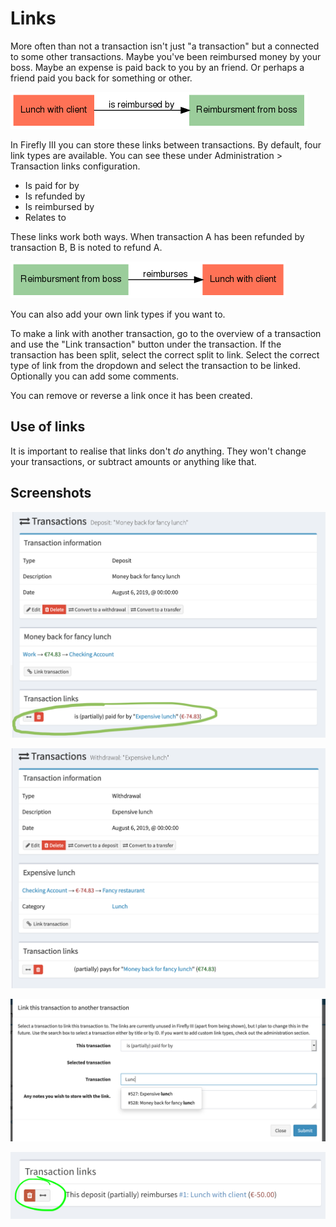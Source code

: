 # Links

More often than not a transaction isn't just "a transaction" but a connected to some other transactions. Maybe you've been reimbursed money by your boss. Maybe an expense is paid back to you by an friend. Or perhaps a friend paid you back for something or other.

![Inward link](../.gitbook/assets/links1%20%281%29.png)

In Firefly III you can store these links between transactions. By default, four link types are available. You can see these under Administration &gt; Transaction links configuration.

* Is paid for by
* Is refunded by
* Is reimbursed by
* Relates to

These links work both ways. When transaction A has been refunded by transaction B, B is noted to refund A.

![Outward link](../.gitbook/assets/links2%20%281%29.png)

You can also add your own link types if you want to.

To make a link with another transaction, go to the overview of a transaction and use the "Link transaction" button under the transaction. If the transaction has been split, select the correct split to link. Select the correct type of link from the dropdown and select the transaction to be linked. Optionally you can add some comments.

You can remove or reverse a link once it has been created.

## Use of links

It is important to realise that links don't _do_ anything. They won't change your transactions, or subtract amounts or anything like that.

## Screenshots

![The &quot;Lunch with client&quot; expense is reimbursed by your boss in transaction &quot;Lunch reimbursement&quot;.](../.gitbook/assets/links-inward%20%281%29.png)

![Vice versa, &quot;Lunch reimbursement&quot; reimburses you for &quot;Lunch with client&quot;.](../.gitbook/assets/links-outward%20%281%29.png)

![Use this modal to create a new link](../.gitbook/assets/links-modal%20%281%29.png)

![You can delete the link or make the transactions switch positions.](../.gitbook/assets/links-change%20%281%29.png)

